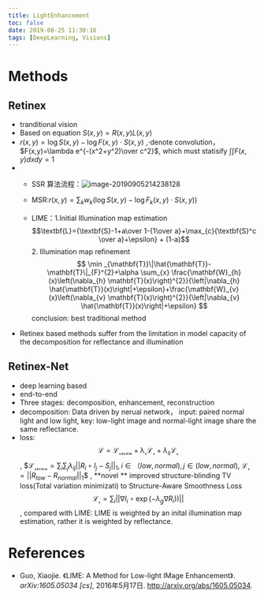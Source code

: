 ```yaml
---
title: LightEnhancement
toc: false
date: 2019-08-25 11:30:16
tags: [DeepLearning, Visions]
---
```

# Methods

## Retinex

- tranditional vision
- Based on equation $S(x, y)=R(x,y)L(x,y)$
- $r(x,y)=\log S(x,y)-\log F(x,y)\cdot S(x,y)$ ,$\cdot$denote convolution，$F(x,y)=\lambda e^{-(x^2+y^2)\over c^2}$, which must statisify $\int \int F(x,y)dxdy=1$
- - SSR 算法流程：![image-20190905214238128](./ssr.png)
  
  - MSR:$r(x,y)=\sum_{k}w_k(\log S(x,y)-\log F_k(x,y)\cdot S(x,y))$ 
  
  - LIME：1.Initial Illumination map estimation $$\textbf{L}={\textbf{S}-1+a\over 1-{1\over a}+\max_{c}{\textbf{S}^c \over a}+\epsilon} + (1-a)$$  2. Illumination map refinement  $$ \min _{\mathbf{T}}\|\hat{\mathbf{T}}-\mathbf{T}\|_{F}^{2}+\alpha \sum_{x} \frac{\mathbf{W}_{h}(x)\left(\nabla_{h} \mathbf{T}(x)\right)^{2}}{\left|\nabla_{h} \hat{\mathbf{T}}(x)\right|+\epsilon}+\frac{\mathbf{W}_{v}(x)\left(\nabla_{v} \mathbf{T}(x)\right)^{2}}{\left|\nabla_{v} \hat{\mathbf{T}}(x)\right|+\epsilon} $$ conclusion: best traditional method
- Retinex based methods suffer from the limitation in model capacity of the decomposition for reflectance and illumination

## Retinex-Net

- deep learning based
- end-to-end
- Three stages: decomposition, enhancement, reconstruction
- decomposition: Data driven by nerual network， input: paired normal light and low light, key: low-light image and normal-light image share the same reflectance. 
- loss: $$\mathcal{L}=\mathcal{L_{recou}}+\mathcal{\lambda_{r}L_r}+\lambda_{s}\mathcal{L_s}$$, $$\mathcal{L_{recon}}=\sum_i\sum_j\lambda_{ij}\vert\vert R_i \circ I_j-S_j\vert\vert_1, i \in （low,normal), j \in (low,normal)$, $\mathcal{L_r}=||R_{low}-R_{normal}||_1$$ , **novel ** improved structure-blinding TV loss(Total variation minimizati) to Structure-Aware Smoothness Loss $$\mathcal{L_s}=\sum_i||\nabla I_i \circ \exp (-\lambda_g \nabla R_i))||$$ , compared with LIME: LIME is weighted by an inital illumination map estimation, rather it is weighted by reflectance.

# References

- Guo, Xiaojie. 《LIME: A Method for Low-light IMage Enhancement》. *arXiv:1605.05034 [cs]*, 2016年5月17日. http://arxiv.org/abs/1605.05034.